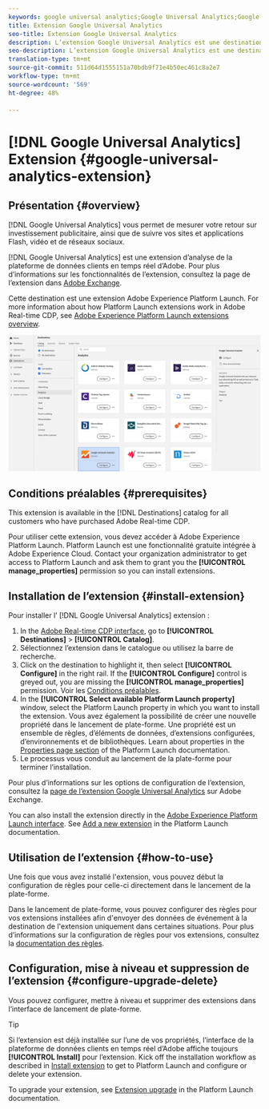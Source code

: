 ```yaml
---
keywords: google universal analytics;Google Universal Analytics;Google universal analytics
title: Extension Google Universal Analytics
seo-title: Extension Google Universal Analytics
description: L’extension Google Universal Analytics est une destination Analytics de la plateforme de données clients en temps réel d’Adobe. Pour plus d’informations sur les fonctionnalités de l’extension, consultez la page de l’extension dans Adobe Exchange.
seo-description: L’extension Google Universal Analytics est une destination Analytics de la plateforme de données clients en temps réel d’Adobe. Pour plus d’informations sur les fonctionnalités de l’extension, consultez la page de l’extension dans Adobe Exchange.
translation-type: tm+mt
source-git-commit: 511d64d1555151a70bdb9f71e4b50ec461c8a2e7
workflow-type: tm+mt
source-wordcount: '569'
ht-degree: 48%

---
```



# [!DNL Google Universal Analytics] Extension {#google-universal-analytics-extension}

## Présentation {#overview}

[!DNL Google Universal Analytics] vous permet de mesurer votre retour sur investissement publicitaire, ainsi que de suivre vos sites et applications Flash, vidéo et de réseaux sociaux.

[!DNL Google Universal Analytics] est une extension d’analyse de la plateforme de données clients en temps réel d’Adobe. Pour plus d’informations sur les fonctionnalités de l’extension, consultez la page de l’extension dans [Adobe Exchange](https://exchange.adobe.com/experiencecloud.details.102829.google-universal-analytics.html).

Cette destination est une extension Adobe Experience Platform Launch. For more information about how Platform Launch extensions work in Adobe Real-time CDP, see [Adobe Experience Platform Launch extensions overview](/help/rtcdp/destinations/experience-platform-launch-extensions.md).

![Extension Google Universal Analytics](/help/rtcdp/destinations/assets/google-universal-analytics-extension.png)


## Conditions préalables  {#prerequisites}

This extension is available in the [!DNL Destinations] catalog for all customers who have purchased Adobe Real-time CDP.

Pour utiliser cette extension, vous devez accéder à Adobe Experience Platform Launch.  Platform Launch est une fonctionnalité gratuite intégrée à Adobe Experience Cloud. Contact your organization administrator to get access to Platform Launch and ask them to grant you the **[!UICONTROL manage_properties]** permission so you can install extensions.

## Installation de l’extension {#install-extension}

Pour installer l’ [!DNL Google Universal Analytics] extension :

1. In the [Adobe Real-time CDP interface](http://platform.adobe.com/), go to **[!UICONTROL Destinations]** > **[!UICONTROL Catalog]**.
2. Sélectionnez l’extension dans le catalogue ou utilisez la barre de recherche.
3. Click on the destination to highlight it, then select **[!UICONTROL Configure]** in the right rail. If the **[!UICONTROL Configure]** control is greyed out, you are missing the **[!UICONTROL manage_properties]** permission. Voir les [Conditions préalables](#prerequisites).
4. In the **[!UICONTROL Select available Platform Launch property]** window, select the Platform Launch property in which you want to install the extension. Vous avez également la possibilité de créer une nouvelle propriété dans le lancement de plate-forme. Une propriété est un ensemble de règles, d’éléments de données, d’extensions configurées, d’environnements et de bibliothèques. Learn about properties in the [Properties page section](https://docs.adobe.com/content/help/fr-FR/launch/using/reference/admin/companies-and-properties.html#properties-page) of the Platform Launch documentation.
5. Le processus vous conduit au lancement de la plate-forme pour terminer l’installation.

Pour plus d’informations sur les options de configuration de l’extension, consultez la [page de l’extension Google Universal Analytics](https://exchange.adobe.com/experiencecloud.details.102829.google-universal-analytics.html) sur Adobe Exchange.

You can also install the extension directly in the [Adobe Experience Platform Launch interface](https://launch.adobe.com/). See [Add a new extension](https://docs.adobe.com/content/help/fr-FR/launch/using/reference/manage-resources/extensions/overview.html#add-a-new-extension) in the Platform Launch documentation.


## Utilisation de l’extension {#how-to-use}

Une fois que vous avez installé l&#39;extension, vous pouvez début la configuration de règles pour celle-ci directement dans le lancement de la plate-forme.

Dans le lancement de plate-forme, vous pouvez configurer des règles pour vos extensions installées afin d&#39;envoyer des données de événement à la destination de l&#39;extension uniquement dans certaines situations. Pour plus d’informations sur la configuration de règles pour vos extensions, consultez la [documentation des règles](https://docs.adobe.com/help/fr-FR/launch/using/reference/manage-resources/rules.html).

## Configuration, mise à niveau et suppression de l’extension {#configure-upgrade-delete}

Vous pouvez configurer, mettre à niveau et supprimer des extensions dans l’interface de lancement de plate-forme.

>[!TIP]
>
>Si l’extension est déjà installée sur l’une de vos propriétés, l’interface de la plateforme de données clients en temps réel d’Adobe affiche toujours **[!UICONTROL Install]** pour l’extension. Kick off the installation workflow as described in [Install extension](#install-extension) to get to Platform Launch and configure or delete your extension.

To upgrade your extension, see [Extension upgrade](https://docs.adobe.com/content/help/fr-FR/launch/using/reference/manage-resources/extensions/extension-upgrade.html) in the Platform Launch documentation.



